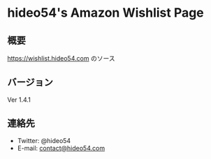 # hideo54's Amazon Wishlist Page

## 概要

https://wishlist.hideo54.com のソース

## バージョン

Ver 1.4.1

## 連絡先

* Twitter: @hideo54
* E-mail: contact@hideo54.com
